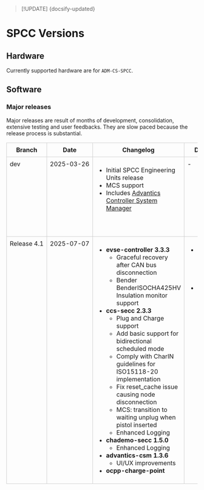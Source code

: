 > [!UPDATE] {docsify-updated}
# SPCC Versions

## Hardware

Currently supported hardware are for `ADM-CS-SPCC`.

## Software

### Major releases

Major releases are result of months of development, consolidation, extensive testing and user feedbacks.
They are slow paced because the release process is substantial.

<!-- | Branch | Date | Changelog | Download | Docker Hub |
|--------|------|-----------|----------|-------------|
| dev    | 2025-03-26| <ul><li>Initial SPCC Engineering Units release</li><li>MCS support</li><li>Includes [Advantics Controller System Manager](charge-controllers-workspace/Applications/documentation/charge-controllers/advantics_os/csm-web-ui.md)</li></ul> | - | <ul><li>[advantics/evse-controller:3.3.0](https://hub.docker.com/r/advantics/evse-controller/tags)</li><li>[advantics/ccs-secc:2.3.0](https://hub.docker.com/r/advantics/ccs-secc/tags)</li><li>[advantics/slac-evse:2.3.0](https://hub.docker.com/r/advantics/slac-evse/tags)</li><li>[advantics/advantics-csm:1.0.0.dev1](https://hub.docker.com/r/advantics/advantics-csm/tags)</li></ul> |
| Release 4.1    | 2025-07-07|  <ul><li><strong>evse-controller 3.3.3</strong><ul><li>Graceful recovery after CAN bus disconnection</li><li>Bender BenderISOCHA425HV Insulation monitor support</li></ul></li><li><strong>ccs-secc 2.3.3</strong><ul><li>Plug and Charge support</li><li>Add basic support for bidirectional scheduled mode</li><li>Comply with CharIN guidelines to simplify ISO15118-20 implementation (mobility needs and generator mode)</li><li>Fix reset_cache causing nodes disconnection (which also asserts interlock)</li><li>MCS: properly transition to waiting unplug when all_nodes_connected and the pistol is inserted</li><li>Enhanced Logging</li></ul></li><li><strong>chademo-secc 1.5.0</strong><ul><li>Enhanced Logging</li></ul></li><li><strong>advantics-csm 1.3.6</strong><ul><li>UI/UX improvements</li></ul><li><strong>ocpp-charge-point</strong></ul>  | <li>**Option 1**: Pull from Docker hub following this [Guide](charge-controllers/advantics_os/ssh.md#option-1-requires-internet-pulling-the-update-from-docker-hub)</li><li>**Option 2**: Download .tar here: [Release 4.1](https://drive.google.com/uc?export=download&id=1BKGBPBxun3zyU2DG1n7415U_D_fKvjNz) Update instructions using .tar file here: [Full release update](charge-controllers/advantics_os/ssh.md#full-release-update)</li> | <ul><li>[advantics/evse-controller:3.3.3](https://hub.docker.com/r/advantics/evse-controller/tags)</li><li>[advantics/ccs-secc:2.3.3](https://hub.docker.com/r/advantics/ccs-secc/tags)</li><li>[advantics/slac-evse:2.3.2](https://hub.docker.com/r/advantics/slac-evse/tags)</li><li>[advantics/chademo-secc:1.5.0](https://hub.docker.com/r/advantics/chademo-secc/tags)</li><li>[advantics/advantics-csm:1.0.0.dev1](https://hub.docker.com/r/advantics/advantics-csm/tags)</li><li>[advantics/ocpp-charge-point:1.5.1](https://hub.docker.com/r/advantics/ocpp-charge-point/tags)</li></ul> |
 -->

<style>
  table.custom-table {
    width: 100%;
    border-collapse: collapse;
  }
  table.custom-table th,
  table.custom-table td {
    border: 1px solid #ccc;
    padding: 8px;
    vertical-align: top;
  }
  table.custom-table th.branch-col,
  table.custom-table td.branch-col {
    width: 12%;
    white-space: nowrap;
  }
  table.custom-table th.date-col,
  table.custom-table td.date-col {
    width: 12%;
    white-space: nowrap;
  }
</style>

<table class="custom-table">
  <thead>
    <tr>
      <th class="branch-col">Branch</th>
      <th class="date-col">Date</th>
      <th>Changelog</th>
      <th>Download</th>
      <th>Docker Hub</th>
    </tr>
  </thead>
  <tbody>
    <tr>
      <td class="branch-col">dev</td>
      <td class="date-col">2025-03-26</td>
      <td>
        <ul>
          <li>Initial SPCC Engineering Units release</li>
          <li>MCS support</li>
          <li>Includes <a href="https://advantics.github.io/documentation/#/charge-controllers/advantics_os/csm-web-ui?id=advantics-csm-web-ui">Advantics Controller System Manager</a></li>
        </ul>
      </td>
      <td>-</td>
      <td>
        <ul>
          <li><a href="https://hub.docker.com/r/advantics/evse-controller/tags">advantics/evse-controller:3.3.0</a></li>
          <li><a href="https://hub.docker.com/r/advantics/ccs-secc/tags">advantics/ccs-secc:2.3.0</a></li>
          <li><a href="https://hub.docker.com/r/advantics/slac-evse/tags">advantics/slac-evse:2.3.0</a></li>
          <li><a href="https://hub.docker.com/r/advantics/advantics-csm/tags">advantics/advantics-csm:1.0.0.dev1</a></li>
        </ul>
      </td>
    </tr>
    <tr>
      <td class="branch-col">Release 4.1</td>
      <td class="date-col">2025-07-07</td>
      <td>
        <ul>
          <li><strong>evse-controller 3.3.3</strong>
            <ul>
              <li>Graceful recovery after CAN bus disconnection</li>
              <li>Bender BenderISOCHA425HV Insulation monitor support</li>
            </ul>
          </li>
          <li><strong>ccs-secc 2.3.3</strong>
            <ul>
              <li>Plug and Charge support</li>
              <li>Add basic support for bidirectional scheduled mode</li>
              <li>Comply with CharIN guidelines for ISO15118-20 implementation</li>
              <li>Fix reset_cache issue causing node disconnection</li>
              <li>MCS: transition to waiting unplug when pistol inserted</li>
              <li>Enhanced Logging</li>
            </ul>
          </li>
          <li><strong>chademo-secc 1.5.0</strong>
            <ul><li>Enhanced Logging</li></ul>
          </li>
          <li><strong>advantics-csm 1.3.6</strong>
            <ul><li>UI/UX improvements</li></ul>
          </li>
          <li><strong>ocpp-charge-point</strong></li>
        </ul>
      </td>
      <td>
        <ul>
          <li><strong>Option 1:</strong> Pull from Docker Hub - <a href="https://advantics.github.io/documentation/#/charge-controllers/advantics_os/ssh?id=option-1-requires-internet-pulling-the-update-from-docker-hub">Guide</a></li>
          <li><strong>Option 2:</strong> <a href="https://drive.google.com/uc?export=download&id=1BKGBPBxun3zyU2DG1n7415U_D_fKvjNz">Download .tar</a> + <a href="https://advantics.github.io/documentation/#/charge-controllers/advantics_os/ssh?id=full-release-update">Update instructions</a></li>
        </ul>
      </td>
      <td>
        <ul>
          <li><a href="https://hub.docker.com/r/advantics/evse-controller/tags">advantics/evse-controller:3.3.3</a></li>
          <li><a href="https://hub.docker.com/r/advantics/ccs-secc/tags">advantics/ccs-secc:2.3.3</a></li>
          <li><a href="https://hub.docker.com/r/advantics/slac-evse/tags">advantics/slac-evse:2.3.2</a></li>
          <li><a href="https://hub.docker.com/r/advantics/chademo-secc/tags">advantics/chademo-secc:1.5.0</a></li>
          <li><a href="https://hub.docker.com/r/advantics/advantics-csm/tags">advantics/advantics-csm:1.0.0.dev1</a></li>
          <li><a href="https://hub.docker.com/r/advantics/ocpp-charge-point/tags">advantics/ocpp-charge-point:1.5.1</a></li>
        </ul>
      </td>
    </tr>
  </tbody>
</table>
